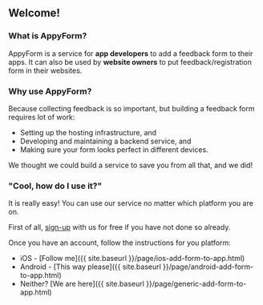 
## Welcome!

### What is AppyForm?

AppyForm is a service for **app developers** to add a feedback form to their apps. It can also be used by **website owners** to put feedback/registration form in their websites. 

### Why use AppyForm? 

Because collecting feedback is so important, but building a feedback form requires lot of work:

- Setting up the hosting infrastructure, and 
- Developing and maintaining a backend service, and
- Making sure your form looks perfect in different devices.

We thought we could build a service to save you from all that, and we did!

### "Cool, how do I use it?"

It is really easy! You can use our service no matter which platform you are on.

First of all, [sign-up](http://www.appyform.com/) with us for free if you have not done so already. 

Once you have an account, follow the instructions for you platform: 

- iOS - [Follow me]({{ site.baseurl }}/page/ios-add-form-to-app.html)
- Android - [This way please]({{ site.baseurl }}/page/android-add-form-to-app.html)
- Neither? [We are here]({{ site.baseurl }}/page/generic-add-form-to-app.html)

